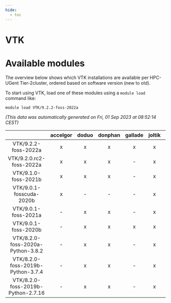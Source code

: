 ```yaml
---
hide:
  - toc
---
```


VTK
===

# Available modules


The overview below shows which VTK installations are available per HPC-UGent Tier-2cluster, ordered based on software version (new to old).

To start using VTK, load one of these modules using a `module load` command like:

```shell
module load VTK/9.2.2-foss-2022a
```

*(This data was automatically generated on Fri, 01 Sep 2023 at 08:52:14 CEST)*  

| |accelgor|doduo|donphan|gallade|joltik|skitty|swalot|victini|
| :---: | :---: | :---: | :---: | :---: | :---: | :---: | :---: | :---: |
|VTK/9.2.2-foss-2022a|x|x|x|x|x|x|x|x|
|VTK/9.2.0.rc2-foss-2022a|x|x|x|-|x|x|x|x|
|VTK/9.1.0-foss-2021b|x|x|x|-|x|x|x|x|
|VTK/9.0.1-fosscuda-2020b|x|-|-|-|x|-|-|-|
|VTK/9.0.1-foss-2021a|-|x|x|-|x|x|x|x|
|VTK/9.0.1-foss-2020b|-|x|x|x|x|x|x|x|
|VTK/8.2.0-foss-2020a-Python-3.8.2|-|x|x|-|x|x|x|x|
|VTK/8.2.0-foss-2019b-Python-3.7.4|-|x|x|-|x|x|x|x|
|VTK/8.2.0-foss-2019b-Python-2.7.16|-|x|x|-|x|x|x|x|
